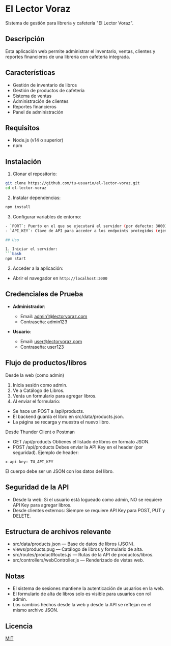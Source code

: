 # El Lector Voraz

Sistema de gestión para librería y cafetería "El Lector Voraz".

## Descripción

Esta aplicación web permite administrar el inventario, ventas, clientes y reportes financieros de una librería con cafetería integrada.

## Características

- Gestión de inventario de libros
- Gestión de productos de cafetería
- Sistema de ventas
- Administración de clientes
- Reportes financieros
- Panel de administración

## Requisitos

- Node.js (v14 o superior)
- npm

## Instalación

1. Clonar el repositorio:
```bash
git clone https://github.com/tu-usuario/el-lector-voraz.git
cd el-lector-voraz
```

2. Instalar dependencias:
```bash
npm install
```

3. Configurar variables de entorno:
```bash
- `PORT`: Puerto en el que se ejecutará el servidor (por defecto: 3000)
- `API_KEY`: Clave de API para acceder a los endpoints protegidos (ejemplo: "el-voraz-2025")

## Uso

1. Iniciar el servidor:
```bash
npm start
```

2. Acceder a la aplicación:
- Abrir el navegador en `http://localhost:3000`

## Credenciales de Prueba

- **Administrador**:
  - Email: admin1@lectorvoraz.com
  - Contraseña: admin123

- **Usuario**:
  - Email: user@lectorvoraz.com
  - Contraseña: user123

## Flujo de productos/libros
Desde la web (como admin)
1. Inicia sesión como admin.
2. Ve a Catálogo de Libros.
3. Verás un formulario para agregar libros.
4. Al enviar el formulario:
  - Se hace un POST a /api/products.
  - El backend guarda el libro en src/data/products.json.
  - La página se recarga y muestra el nuevo libro.

Desde Thunder Client o Postman
- GET /api/products
Obtienes el listado de libros en formato JSON.
- POST /api/products
Debes enviar la API Key en el header (por seguridad).
Ejemplo de header:
```text
x-api-key: TU_API_KEY
```
El cuerpo debe ser un JSON con los datos del libro.

## Seguridad de la API
- Desde la web:
Si el usuario está logueado como admin, NO se requiere API Key para agregar libros.
- Desde clientes externos:
Siempre se requiere API Key para POST, PUT y DELETE.

## Estructura de archivos relevante
- src/data/products.json — Base de datos de libros (JSON).
- views/products.pug — Catálogo de libros y formulario de alta.
- src/routes/productRoutes.js — Rutas de la API de productos/libros.
- src/controllers/webController.js — Renderizado de vistas web.

## Notas
- El sistema de sesiones mantiene la autenticación de usuarios en la web.
- El formulario de alta de libros solo es visible para usuarios con rol admin.
- Los cambios hechos desde la web y desde la API se reflejan en el mismo archivo JSON.

## Licencia

[MIT](LICENSE)